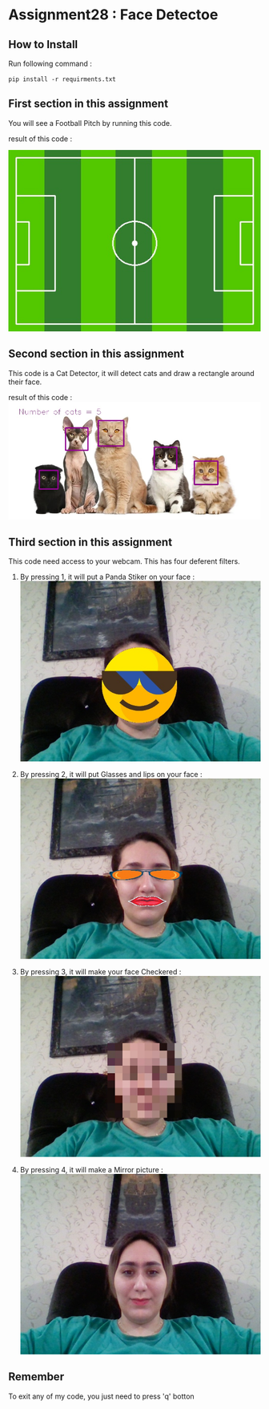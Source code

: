 # Assignment28 : Face Detectoe

## How to Install
Run following command :
```
pip install -r requirments.txt
```
## First section in this assignment
You will see a Football Pitch by running this code.

result of this code :

![Alt text](output_images/outout_1.jpg)
## Second section in this assignment
This code is a Cat Detector, it will detect cats and draw a rectangle around their face.

result of this code :
![Alt text](output_images/outout_2.jpg)
## Third section in this assignment
This code need access to your webcam. This has four deferent filters.
1. By pressing 1, it will put a Panda Stiker on your face :
![Alt text](output_images/outout_3_emoji.jpg)

2. By pressing 2, it will put Glasses and lips on your face :
![Alt text](output_images/outout_3_glasses&lips.jpg)

3. By pressing 3, it will make your face Checkered :
![Alt text](output_images/outout_3_checkred_face.jpg)

4. By pressing 4, it will make a Mirror picture :
![Alt text](output_images/outout_3_mirror.jpg)

## Remember
To exit any of my code, you just need to press 'q' botton
